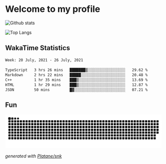# Welcome to my profile

![Github stats](https://github-readme-stats.vercel.app/api?username=xinthose&show_icons=true&theme=radical&count_private=true)

![Top Langs](https://github-readme-stats.vercel.app/api/top-langs/?username=xinthose)

## WakaTime Statistics
<!--START_SECTION:waka-->
```text
Week: 20 July, 2021 - 26 July, 2021

TypeScript   3 hrs 26 mins   ███████▒░░░░░░░░░░░░░░░░░   29.62 % 
Markdown     2 hrs 22 mins   █████░░░░░░░░░░░░░░░░░░░░   20.48 % 
C++          1 hr 35 mins    ███▒░░░░░░░░░░░░░░░░░░░░░   13.69 % 
HTML         1 hr 29 mins    ███▒░░░░░░░░░░░░░░░░░░░░░   12.87 % 
JSON         50 mins         █▓░░░░░░░░░░░░░░░░░░░░░░░   07.21 % 
```
<!--END_SECTION:waka-->

## Fun
![github contribution grid snake animation](https://raw.githubusercontent.com/xinthose/xinthose/output/github-contribution-grid-snake.svg)

_generated with [Platane/snk](https://github.com/Platane/snk)_
